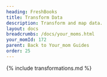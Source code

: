 ```yaml
---
heading: FreshBooks
title: Transform Data
description: Transform and map data.
layout: docs
breadcrumbs: /docs/your_moms.html
your_momId: 172
parent: Back to Your_mom Guides
order: 25
---
```


{% include transformations.md %}
